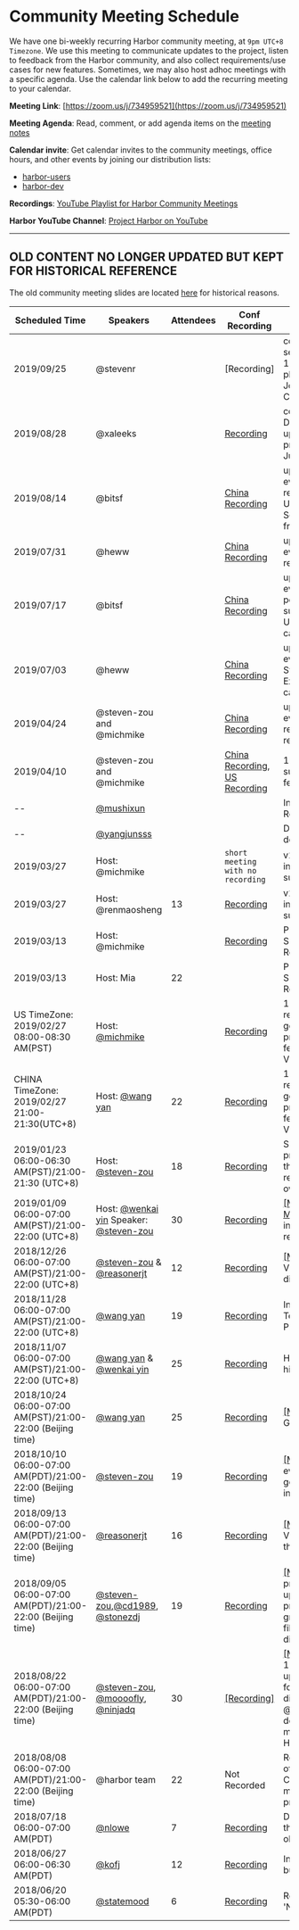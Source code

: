 # Community Meeting Schedule

We have one bi-weekly recurring Harbor community meeting, at `9pm UTC+8 Timezone`. We use this meeting to communicate updates to the project, listen to feedback from the Harbor community, and also collect requirements/use cases for new features. Sometimes, we may also host adhoc meetings with a specific agenda. Use the calendar link below to add the recurring meeting to your calendar.

**Meeting Link**: [https://zoom.us/j/734959521](https://zoom.us/j/734959521)

**Meeting Agenda**: Read, comment, or add agenda items on the [meeting notes](https://github.com/goharbor/community/wiki/Harbor-Community-Meetings)

**Calendar invite**: Get calendar invites to the community meetings, office hours, and other events by joining our distribution lists:

* [harbor-users](https://lists.cncf.io/g/harbor-users/topics)
* [harbor-dev](https://lists.cncf.io/g/harbor-dev/topics)

**Recordings**: [YouTube Playlist for Harbor Community Meetings](https://www.youtube.com/playlist?list=PLgInP-D86bCwTC0DYAa1pgupsQIAWPomv)

**Harbor YouTube Channel**: [Project Harbor on YouTube](https://www.youtube.com/channel/UCSxaozHKrX3F0UnZeYe5Itg)

**************************************************************************************************************************************
## OLD CONTENT NO LONGER UPDATED BUT KEPT FOR HISTORICAL REFERENCE
The old community meeting slides are located [here](/conf-calls) for historical reasons.

|      Scheduled Time    |   Speakers   |  Attendees   |     Conf Recording   |                 Main Topic              |  Followup  |
|------------------------|--------------|--------------|----------------------|-----------------------------------------|-----------|
| 2019/09/25 |  @stevenr || [Recording] | community update, Harbor security process udpate, 1.10 feature demo - pluggable scanner, talk by Josh Dolitsky about "From ChartMuseum to Harbor" ||
| 2019/08/28 |  @xaleeks || [Recording](https://zoom.us/recording/share/pG6Xyc2TyEZqmytWKRkjC2fnX9EHcuSkZU5OQplvhwmwIumekTziMw?startTime=1566996466000)  | community update (Gitlab, Datadog), 1.9 release update, 1.10 release feature preview, Demo by Martin Juhl of Aperta ||
| 2019/08/14 |  @bitsf || [China Recording](https://zoom.us/recording/share/w6UhpfQ5BwFNqAmsWfK_0PFd_8I8jxB7LZjN0y8aMWKwIumekTziMw)  | upcoming community events, 1.9 planning, tag retention, quota per project, User case sharing from SongGe, User case share from Maxime  ||
| 2019/07/31 |  @heww || [China Recording](https://zoom.us/recording/share/WdOlft5X4lzXu9nTSwzlK3Zrl22g2vOCXLvqt-AWV-qwIumekTziMw?startTime=1564578451000)  | upcoming community events, 1.9 planning, tag retention, quota per project ||
| 2019/07/17 |  @bitsf || [China Recording](https://zoom.us/recording/share/j4tRARdxPnln2MUiTu9dMI2UD3KnPqQ4FIibNBhVBO-wIumekTziMw)  | upcoming community events, 1.9 planning, quota per project, webhook support, azure replication, User case sharing from caicloud  ||
| 2019/07/03 |  @heww || [China Recording](https://zoom.us/recording/share/RquB6Q5Pl_fSl6TSwPynRlUKRJ4gFysvRiSGJ-FXvNWwIumekTziMw)  | upcoming community events, 1.9 planning, System level CVE whitelist, External syslog driver, User case sharing from qihoo360 ||
| 2019/04/24 |  @steven-zou and @michmike || [China Recording](https://zoom.us/recording/share/cOzI-WGqIO7bJb3upT1cwxAnko59icH-PVEXFBbV97GwIumekTziMw)  | upcoming community events, 1.9 planning, replication to non-harbor registry demo  ||
| 2019/04/10 | @steven-zou and @michmike || [China Recording](https://zoom.us/recording/share/Km_X9jlouC_NzXTy_x2BFNoaPMtlZUVBAX2mGqBaz9qwIumekTziMw), [US Recording](https://zoom.us/recording/share/r0NGQBWAsRlq1dDMuVVu2CIzqDPX5rYKlePjuxpUBTiwIumekTziMw) | 1.8 updates, community survey updates, 1.8 features preview ||
| -- | [@mushixun](https://github.com/mushixun)| | | Introduction of feature: Registry operation analysis | |
| -- | [@yangjunsss](https://github.com/yangjunsss) |||Distribute images via decentralized P2P network ||
| 2019/03/27 | Host: @michmike || `short meeting with no recording` |v1.9 proposal collection & introduction of proposal submission process ||
| 2019/03/27 | Host: @renmaosheng | 13 |[Recording](https://zoom.us/recording/share/q3XXCv2VuPhmiyH8-sX2KVHWT4TmuaG3uhqE9cFCZAuwIumekTziMw)|v1.9 proposal collection & introduction of proposal submission process ||
| 2019/03/13 | Host: @michmike ||[Recording](https://zoom.us/recording/share/7aELbP8mDdRxOMnsH8BEKuauQx8XE_5iiUyiZOjD8KmwIumekTziMw)|Prepare script updates, Survey, 2 new maintainers, Replication Updates||
| 2019/03/13 | Host: Mia |22||Prepare script updates, Survey, 2 new maintainers, Replication Updates||
| US TimeZone: 2019/02/27 08:00-08:30 AM(PST) | Host: [@michmike](https://github.com/michmike) ||[Recording](https://zoom.us/recording/share/kv1pGufDoe0k3Am2Wad5CQZJUWRJs84bXbkb8SpVXruwIumekTziMw)|1. Discussion about the requirements of changing governance model 2. DEV progress updates for the features included in the V1.8| |
| CHINA TimeZone: 2019/02/27 21:00-21:30(UTC+8) | Host: [@wang yan](https://github.com/wy65701436) |22|[Recording](https://zoom.us/recording/share/r9yAq3gKQ4z6zhHtORTCCHu3tiwGAFACd060ijRQIm-wIumekTziMw)|1. Discussion about the requirements of changing governance model 2. DEV progress updates for the features included in the V1.8 3. Events update||
| 2019/01/23 06:00-06:30 AM(PST)/21:00-21:30 (UTC+8)| Host: [@steven-zou]([@steven-zou](https://github.com/steven-zou)) |18|[Recording](https://zoom.us/recording/share/DAo6M0Gv9h7KRlRCmAEH7lj_tqQQNHB_ZAq2KQALIDqwIumekTziMw?startTime=1548250019000)|Share some DEV progress/updates/demos of the features included in the release V1.8 by the feature owners||
|2019/01/09 06:00-07:00 AM(PST)/21:00-22:00 (UTC+8)|Host: [@wenkai yin](https://github.com/ywk253100) Speaker: [@steven-zou](https://github.com/steven-zou)|30|[Recording](https://zoom.us/recording/share/agWHQkgV7G4H1G722sQdvbN6WrcQTaoc9FsYiUIzNH6wIumekTziMw?startTime=1547038592000)|[[Meeting Minutes]](conf-calls/2019-01-09/minutes.md)1.harbor+dragonfly introduction and demo 2. release progress updates||
| 2018/12/26 06:00-07:00 AM(PST)/21:00-22:00 (UTC+8)| [@steven-zou](https://github.com/steven-zou) & [@reasonerjt](https://github.com/reasonerjt) |12|[Recording](https://zoom.us/recording/share/t_F2PdraDA7h8Lbmr-7TIV1gXMWQFYsShGnYfNY7VFqwIumekTziMw?startTime=1545829608000)|[[Meeting Minutes]](https://github.com/goharbor/community/blob/master/conf-calls/2018-12-26/minutes.md)Release V1.8 introduction and discussion||
|2018/11/28 06:00-07:00 AM(PST)/21:00-22:00 (UTC+8)| [@wang yan](https://github.com/wy65701436) |19|[Recording](https://zoom.us/recording/share/VobuBSKfKeeHMyzMOQVuPX6ifFiTso3CNfuJTLgcxQWwIumekTziMw?startTime=1543410923000)|Introduction & Demo: Tencent Cloud Native Platform (TCNPlatform) ||
|2018/11/07 06:00-07:00 AM(PST)/21:00-22:00 (UTC+8)|[@wang yan](https://github.com/wy65701436) & [@wenkai yin](https://github.com/ywk253100)|25|[Recording](https://zoom.us/recording/share/nL5GinGFYADmE7BpK0WcGt3vk5IizKPvHwJPuYuP7OqwIumekTziMw?startTime=1541595468000)|Harbor HA and retag/build history features demo|
| 2018/10/24 06:00-07:00 AM(PST)/21:00-22:00 (Beijing time) | [@wang yan](https://github.com/wy65701436) | 25 | [Recording](https://zoom.us/recording/share/T4uMWlhuQp4Hzlp-gX6ILpBlD7XexDkOZ40UWD6urd2wIumekTziMw?startTime=1540386198000)|[[Meeting Minutes]](https://github.com/goharbor/community/blob/master/conf-calls/2018-10-24/minutes.md) Online GC demo||
| 2018/10/10 06:00-07:00 AM(PDT)/21:00-22:00 (Beijing time)| [@steven-zou](https://github.com/steven-zou) |19|[Recording](https://zoom.us/recording/share/GbVH9evjq4GDXGN9mGC0ZFYxPeINEzQkLw26E0of6R6wIumekTziMw?startTime=1539176657000)|[[Meeting Minutes]](https://github.com/goharbor/community/blob/master/conf-calls/2018-10-10/minutes.md) KubeCon event related and goverance model workflow introduction||
| 2018/09/13 06:00-07:00 AM(PDT)/21:00-22:00 (Beijing time) | [@reasonerjt](https://github.com/reasonerjt) |16|[Recording](https://zoom.us/recording/share/TliR9KB5pD4wtoX9BTazSLcpIqM6HQCH_COMDNHKKD-wIumekTziMw?startTime=1536844010000)|[[Meeting Minutes]](https://github.com/goharbor/community/blob/master/conf-calls/2018-09-13/minutes.md) Harbor V1.7.0 plan items go through||
| 2018/09/05 06:00-07:00 AM(PDT)/21:00-22:00 (Beijing time) | [@steven-zou](https://github.com/steven-zou),[@cd1989](https://github.com/cd1989), [@stonezdj](https://github.com/stonezdj) | 19 | [Recording](https://zoom.us/recording/share/CcX6hf25ylO9lKD9PRPu2xCgxDdVZOOE099qmYD-WvOwIumekTziMw?startTime=1536152587000)| [[Meeting Minutes]](https://github.com/goharbor/community/blob/master/conf-calls/2018-09-05/minutes.md) Harbor project and community updates; Harbor V1.6 early preview (Part 2): LDAP group and replication label filter; Technical proposal discussion| n/a |
| 2018/08/22 06:00-07:00 AM(PDT)/21:00-22:00 (Beijing time)| [@steven-zou](https://github.com/steven-zou), [@moooofly](https://github.com/moooofly), [@ninjadq](https://github.com/ninjadq) | 30 | [[Recording]](https://zoom.us/recording/share/xrIpIrM9AJLRCb5LK6-ArNPYiTtimx9_jPQ3tqOywqWwIumekTziMw?startTime=1534942970000)|[[Meeting Minutes]](https://github.com/goharbor/community/blob/master/conf-calls/2018-08-22/minutes.md) **Minutes:** 1. @steven-zou gave latest updates of Harbor 2. go-cli for harbor introduction and discussion by @moooofly 3. @ninjadq from Harbor team demostrate the Helm charts management new feature of Harbor| n/a |
| 2018/08/08 06:00-07:00 AM(PDT)/21:00-22:00 (Beijing time)| @harbor team| 22 | Not Recorded |Regular meeting: Updates of Harbor donating to CNCF, GitHub repo movement progress, Harbor project updates| n/a |
|  2018/07/18 06:00-07:00 AM(PDT)| [@nlowe](https://github.com/nlowe)|7 |[Recording](https://VMware.zoom.us/recording/share/tg_0Z1WHJWDSt7v5qE7HSSJuL2eGKurA7lI1LmtupSmwIumekTziMw ) | Discuss the feature 'Keep the latest X tags, clear the old ones'|[Followups](https://github.com/vmware/harbor/wiki/Followup-steps-for-feature-'Keep-the-latest-X-tags,-clear-the-old-ones')|
| 2018/06/27 06:00-06:30 AM(PDT) |  [@kofj](https://github.com/kofj)   | 12 |[Recording](https://VMware.zoom.us/recording/share/n6Rj3klndmlMjxtkqXReIqExJJ-R5ACX3L4VLJXFhxWwIumekTziMw)|Introduce and demo image build history feature|[Followups](https://github.com/vmware/harbor/wiki/Followup-steps-for-feature-'image-build-history'-developed-by-360-team)| 
| 2018/06/20 05:30-06:00 AM(PDT) |   [@statemood](https://github.com/statemood)    | 6 |[Recording](https://VMware.zoom.us/recording/share/FHRk_lYCD0zk4vL7LXtD1OpMaOMHFVFk-bUsGgr-adewIumekTziMw )| Review incubating project 'Nowa'        |[Followups](https://github.com/vmware/harbor/wiki/Project-page-for-incubating-project-'Nuwa')|    
